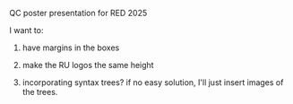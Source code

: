 QC poster presentation for RED 2025

I want to:

1. have margins in the boxes

2. make the RU logos the same height

3. incorporating syntax trees? if no easy solution, I'll just insert images of the trees.

